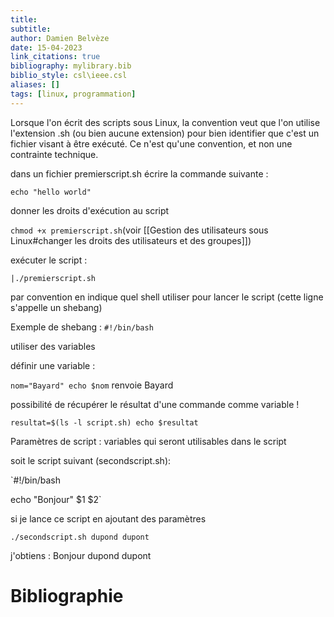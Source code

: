 ```yaml
---
title: 
subtitle:
author: Damien Belvèze
date: 15-04-2023
link_citations: true
bibliography: mylibrary.bib
biblio_style: csl\ieee.csl
aliases: []
tags: [linux, programmation]
---
```



Lorsque l'on écrit des scripts sous Linux, la convention veut que l'on utilise l'extension .sh (ou bien aucune extension) pour bien identifier que c'est un fichier visant à être exécuté. Ce n'est qu'une convention, et non une contrainte technique.

dans un fichier premierscript.sh écrire la commande suivante :

`echo "hello world"`

donner les droits d'exécution au script

`chmod +x premierscript.sh`(voir [[Gestion des utilisateurs sous Linux#changer les droits des utilisateurs et des groupes]])

exécuter le script : 

`|./premierscript.sh`

par convention en indique quel shell utiliser pour lancer le script (cette ligne s'appelle un shebang)

Exemple de shebang : `#!/bin/bash`

utiliser des variables

définir une variable : 

`nom="Bayard"
echo $nom` renvoie Bayard

possibilité de récupérer le résultat d'une commande comme variable !

`resultat=$(ls -l script.sh)
echo $resultat`

Paramètres de script : variables qui seront utilisables dans le script

soit le script suivant (secondscript.sh): 

`#!/bin/bash

echo "Bonjour" $1 $2`

si je lance ce script en ajoutant des paramètres

`./secondscript.sh dupond dupont`

j'obtiens : Bonjour dupond dupont






# Bibliographie
